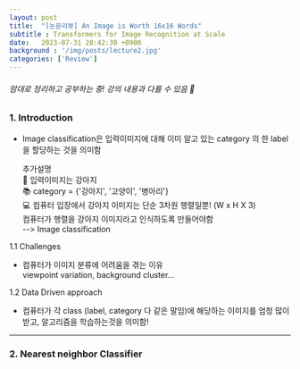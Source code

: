```yaml
---
layout: post
title:  "[논문리뷰] An Image is Worth 16x16 Words"
subtitle : Transformers for Image Recognition at Scale
date:   2023-07-31 20:42:30 +0900
background : '/img/posts/lecture2.jpg'
categories: ['Review']
---
```


###### 맘대로 정리하고 공부하는 중! 강의 내용과 다를 수 있음 🙈

### 1. Introduction 
* Image classification은 입력이미지에 대해 이미 알고 있는 category 의 한 label을 할당하는 것을 의미함

        
    추가설명  
        :dog: 입력이미지는 강아지  
        :books: category = {'강아지', '고양이', '병아리'}  
        :computer: 컴퓨터 입장에서 강아지 이미지는 단순 3차원 행렬일뿐! (W x H X 3)  
        컴퓨터가 행렬을 강아지 이미지라고 인식하도록 만들어야함  
        --> Image classification


1.1 Challenges  
* 컴퓨터가 이미지 분류에 어려움을 겪는 이유  
    viewpoint variation, background cluster...
    
1.2 Data Driven approach  
* 컴퓨터가 각 class (label, category 다 같은 말임)에 해당하는 이미지를 엄청 많이 받고, 알고리즘을 학습하는것을 의미함!

* * *

### __2. Nearest neighbor Classifier__


